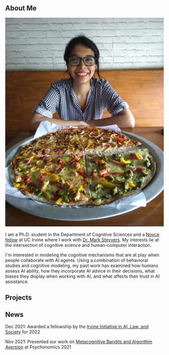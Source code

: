 ## About Me

<img class="profile-picture" src="image.jpg">

I am a Ph.D. student in the Department of Cognitive Sciences and a [Noyce fellow](https://ucinoyce.org/) at UC Irvine where I work with [Dr. Mark Steyvers](https://steyvers.socsci.uci.edu/). My interests lie at the intersection of cognitive science and human-computer interaction.

I'm interested in modeling the cognitive mechanisms that are at play when people collaborate with AI agents. Using a combination of behavioral studies and cognitive modeling, my past work has examined how humans assess AI ability, how they incorporate AI advice in their decisions, what biases they display when working with AI, and what affects their trust in AI assistance.


## Projects






## News


Dec 2021:  Awarded a fellowship by the [Irvine Initiative in AI, Law, and Society](https://ucinoyce.org/) for 2022

Nov 2021:  Presented our work on [Metacognitive Bandits and Algorithm Aversion](https://escholarship.org/content/qt7xc470dt/qt7xc470dt.pdf) at Psychonomics 2021
